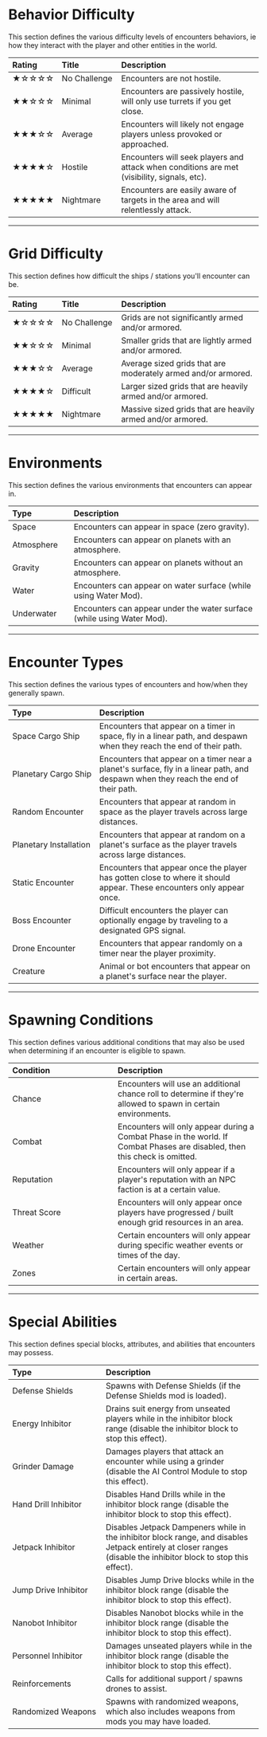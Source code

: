 # Behavior Difficulty

This section defines the various difficulty levels of encounters behaviors, ie how they interact with the player and other entities in the world.

|Rating|Title&nbsp;&nbsp;&nbsp;&nbsp;&nbsp;&nbsp;&nbsp;&nbsp;&nbsp;&nbsp;&nbsp;&nbsp;&nbsp;&nbsp;&nbsp;&nbsp;|Description|
|:-----|:-----|:-----|
|★☆☆☆☆|No Challenge|Encounters are not hostile.|
|★★☆☆☆|Minimal|Encounters are passively hostile, will only use turrets if you get close.|
|★★★☆☆|Average|Encounters will likely not engage players unless provoked or approached.|
|★★★★☆|Hostile|Encounters will seek players and attack when conditions are met (visibility, signals, etc).|
|★★★★★|Nightmare|Encounters are easily aware of targets in the area and will relentlessly attack.|

***

# Grid Difficulty

This section defines how difficult the ships / stations you'll encounter can be.

|Rating|Title&nbsp;&nbsp;&nbsp;&nbsp;&nbsp;&nbsp;&nbsp;&nbsp;&nbsp;&nbsp;&nbsp;&nbsp;&nbsp;&nbsp;&nbsp;&nbsp;|Description|
|:-----|:-----|:-----|
|★☆☆☆☆|No Challenge|Grids are not significantly armed and/or armored.|
|★★☆☆☆|Minimal|Smaller grids that are lightly armed and/or armored.|
|★★★☆☆|Average|Average sized grids that are moderately armed and/or armored.|
|★★★★☆|Difficult|Larger sized grids that are heavily armed and/or armored.|
|★★★★★|Nightmare|Massive sized grids that are heavily armed and/or armored.|

***

# Environments

This section defines the various environments that encounters can appear in.

|Type&nbsp;&nbsp;&nbsp;&nbsp;&nbsp;&nbsp;&nbsp;&nbsp;&nbsp;&nbsp;&nbsp;&nbsp;&nbsp;&nbsp;&nbsp;&nbsp;|Description|
|:-----|:-----|
|Space|Encounters can appear in space (zero gravity).|
|Atmosphere|Encounters can appear on planets with an atmosphere.|
|Gravity|Encounters can appear on planets without an atmosphere.|
|Water|Encounters can appear on water surface (while using Water Mod).|
|Underwater|Encounters can appear under the water surface (while using Water Mod).|

***

# Encounter Types

This section defines the various types of encounters and how/when they generally spawn.

|Type&nbsp;&nbsp;&nbsp;&nbsp;&nbsp;&nbsp;&nbsp;&nbsp;&nbsp;&nbsp;&nbsp;&nbsp;&nbsp;&nbsp;&nbsp;&nbsp;&nbsp;&nbsp;&nbsp;&nbsp;&nbsp;&nbsp;&nbsp;&nbsp;&nbsp;&nbsp;&nbsp;&nbsp;|Description|
|:-----|:-----|
|Space Cargo Ship|Encounters that appear on a timer in space, fly in a linear path, and despawn when they reach the end of their path.|
|Planetary Cargo Ship|Encounters that appear on a timer near a planet's surface, fly in a linear path, and despawn when they reach the end of their path.|
|Random Encounter|Encounters that appear at random in space as the player travels across large distances.|
|Planetary Installation|Encounters that appear at random on a planet's surface as the player travels across large distances.|
|Static Encounter|Encounters that appear once the player has gotten close to where it should appear. These encounters only appear once.|
|Boss Encounter|Difficult encounters the player can optionally engage by traveling to a designated GPS signal.|
|Drone Encounter|Encounters that appear randomly on a timer near the player proximity.|
|Creature|Animal or bot encounters that appear on a planet's surface near the player.|

***

# Spawning Conditions

This section defines various additional conditions that may also be used when determining if an encounter is eligible to spawn.

|Condition&nbsp;&nbsp;&nbsp;&nbsp;&nbsp;&nbsp;&nbsp;&nbsp;&nbsp;&nbsp;&nbsp;&nbsp;&nbsp;&nbsp;&nbsp;&nbsp;&nbsp;&nbsp;&nbsp;&nbsp;&nbsp;&nbsp;&nbsp;&nbsp;&nbsp;&nbsp;&nbsp;&nbsp;|Description|
|:-----|:-----|
|Chance|Encounters will use an additional chance roll to determine if they're allowed to spawn in certain environments.|
|Combat|Encounters will only appear during a Combat Phase in the world. If Combat Phases are disabled, then this check is omitted.|
|Reputation|Encounters will only appear if a player's reputation with an NPC faction is at a certain value.|
|Threat Score|Encounters will only appear once players have progressed / built enough grid resources in an area.|
|Weather|Certain encounters will only appear during specific weather events or times of the day.|
|Zones|Certain encounters will only appear in certain areas.|

***

# Special Abilities

This section defines special blocks, attributes, and abilities that encounters may possess.

|Type&nbsp;&nbsp;&nbsp;&nbsp;&nbsp;&nbsp;&nbsp;&nbsp;&nbsp;&nbsp;&nbsp;&nbsp;&nbsp;&nbsp;&nbsp;&nbsp;&nbsp;&nbsp;&nbsp;&nbsp;&nbsp;&nbsp;&nbsp;&nbsp;&nbsp;&nbsp;&nbsp;&nbsp;&nbsp;&nbsp;&nbsp;|Description|
|:-----|:-----|
|Defense Shields|Spawns with Defense Shields (if the Defense Shields mod is loaded).|
|Energy Inhibitor|Drains suit energy from unseated players while in the inhibitor block range (disable the inhibitor block to stop this effect).|
|Grinder Damage|Damages players that attack an encounter while using a grinder (disable the AI Control Module to stop this effect).|
|Hand Drill Inhibitor|Disables Hand Drills while in the inhibitor block range (disable the inhibitor block to stop this effect).|
|Jetpack Inhibitor|Disables Jetpack Dampeners while in the inhibitor block range, and disables Jetpack entirely at closer ranges (disable the inhibitor block to stop this effect).|
|Jump Drive Inhibitor|Disables Jump Drive blocks while in the inhibitor block range (disable the inhibitor block to stop this effect).|
|Nanobot Inhibitor|Disables Nanobot blocks while in the inhibitor block range (disable the inhibitor block to stop this effect).|
|Personnel Inhibitor|Damages unseated players while in the inhibitor block range (disable the inhibitor block to stop this effect).|
|Reinforcements|Calls for additional support / spawns drones to assist.|
|Randomized Weapons|Spawns with randomized weapons, which also includes weapons from mods you may have loaded.|